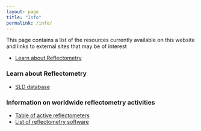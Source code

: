 ```yaml
---
layout: page
title: "Info"
permalink: /info/
---
```


This page contains a list of the resources currently available on this website and links to external sites that may be of interest

  * [Learn about Reflectometry](../working_groups/edu_and_outreach/learning)

### Learn about Reflectometry

  * [SLD database](../working_groups/edu_and_outreach/sld_database)

### Information on worldwide reflectometry activities

  * [Table of active reflectometers](./reflectometers)
  * [List of reflectometry software](./software)
